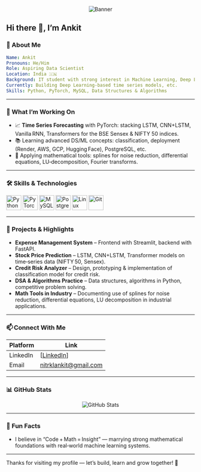 <!-- HEADER: Greeting & Animated Banner -->
<p align="center">
  <img src="https://capsule-render.vercel.app/api?text=Hello%20World!&animation=fadeIn&type=waving&color=gradient&height=120" alt="Banner"/>
</p>

## Hi there 👋, I’m Ankit

### 🎯 About Me  
```yaml
Name: Ankit  
Pronouns: He/Him  
Role: Aspiring Data Scientist  
Location: India 🇮🇳  
Background: IT student with strong interest in Machine Learning, Deep Learning & AI  
Currently: Building Deep Learning‑based time series models, etc.  
Skills: Python, PyTorch, MySQL, Data Structures & Algorithms  
```

---

### 🧠 What I’m Working On  
- 📈 **Time Series Forecasting** with PyTorch: stacking LSTM, CNN+LSTM, Vanilla RNN, Transformers for the BSE Sensex & NIFTY 50 indices.  
- 📚 Learning advanced DS/ML concepts: classification, deployment (Render, AWS, GCP, Hugging Face), PostgreSQL, etc.  
- 🧮 Applying mathematical tools: splines for noise reduction, differential equations, LU‑decomposition, Fourier transforms.

---

### 🛠️ Skills & Technologies  
<p align="left">
<img src="https://cdn.jsdelivr.net/gh/devicons/devicon/icons/python/python-original.svg" alt="Python" width="40" height="40"/>
<img src="https://cdn.jsdelivr.net/gh/devicons/devicon/icons/pytorch/pytorch-original.svg" alt="PyTorch" width="40" height="40"/>
<img src="https://cdn.jsdelivr.net/gh/devicons/devicon/icons/mysql/mysql-original.svg" alt="MySQL" width="40" height="40"/>
<img src="https://cdn.jsdelivr.net/gh/devicons/devicon/icons/postgresql/postgresql-original.svg" alt="PostgreSQL" width="40" height="40"/>
<img src="https://cdn.jsdelivr.net/gh/devicons/devicon/icons/linux/linux-original.svg" alt="Linux" width="40" height="40"/>
<img src="https://cdn.jsdelivr.net/gh/devicons/devicon/icons/git/git-original.svg" alt="Git" width="40" height="40"/>
</p>

---

### 📂 Projects & Highlights  
- **Expense Management System** – Frontend with Streamlit, backend with FastAPI.  
- **Stock Price Prediction** – LSTM, CNN+LSTM, Transformer models on time‑series data (NIFTY 50, Sensex).  
- **Credit Risk Analyzer** – Design, prototyping & implementation of classification model for credit risk.  
- **DSA & Algorithms Practice** – Data structures, algorithms in Python, competitive problem solving.  
- **Math Tools in Industry** – Documenting use of splines for noise reduction, differential equations, LU decomposition in industrial applications.

---

### 📫 Connect With Me  
| Platform     | Link |
|--------------|------|
| LinkedIn     | [[LinkedIn](https://www.linkedin.com/in/ankit-vishwakarma-500a7b324/)] |
| Email        | nitrklankit@gmail.com |

---

### 📊 GitHub Stats  
<p align="center">
  <img src="https://github-readme-stats.vercel.app/api?username=ankit&show_icons=true&theme=radical" alt="GitHub Stats"/>
</p>

---

### 🎯 Fun Facts    
- I believe in “Code + Math = Insight” — marrying strong mathematical foundations with real‑world machine learning systems.

---

Thanks for visiting my profile — let’s build, learn and grow together! 🚀  

